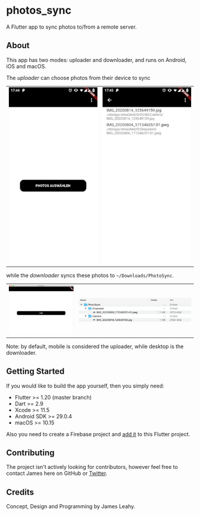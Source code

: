 # photos_sync

A Flutter app to sync photos to/from a remote server.

## About

This app has two modes: uploader and downloader, and runs on Android, iOS and macOS.

The *uploader* can choose photos from their device to sync

<table>
    <tr>
        <td><img src="docs/images/01.png" /></td>
        <td><img src="docs/images/02.png" /></td>
    </tr>
</table>

while the *downloader* syncs these photos to `~/Downloads/PhotoSync`.

<table>
    <tr>
        <td><img src="docs/images/03.png" /></td>
        <td><img src="docs/images/04.png" /></td>
    </tr>
</table>

Note: by default, mobile is considered the uploader, while desktop is the downloader.

## Getting Started

If you would like to build the app yourself, then you simply need:

- Flutter >= 1.20 (master branch)
- Dart >= 2.9
- Xcode >= 11.5
- Android SDK >= 29.0.4
- macOS >= 10.15

Also you need to create a Firebase project and [add it](https://firebase.google.com/docs/flutter/setup) to this Flutter project.

## Contributing

The project isn't actively looking for contributors, however feel free to contact James here on GitHub or [Twitter](https://twitter.com/defuncart).

## Credits

Concept, Design and Programming by James Leahy.
